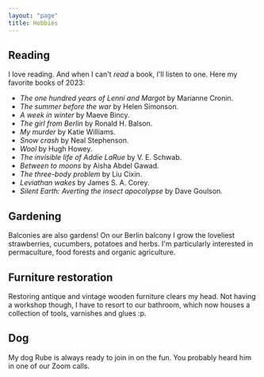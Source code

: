 ```yaml
---
layout: "page"
title: Hobbies
---
```


Reading
-------

I love reading. And when I can't *read* a book, I'll listen to one. Here my favorite books of 2023: 
  * _The one hundred years of Lenni and Margot_ by Marianne Cronin.
  * _The summer before the war_ by Helen Simonson.
  * _A week in winter_ by Maeve Bincy.
  * _The girl from Berlin_ by Ronald H. Balson.
  * _My murder_ by Katie Williams.
  * _Snow crash_ by Neal Stephenson.
  * _Wool_ by Hugh Howey.
  * _The invisible life of Addie LaRue_ by V. E. Schwab.
  * _Between to moons_ by Aisha Abdel Gawad.
  * _The three-body problem_ by Liu Cixin.
  * _Leviathan wakes_ by James S. A. Corey.
  * _Silent Earth: Averting the insect apocolypse_ by Dave Goulson.


Gardening
---------

Balconies are also gardens! On our Berlin balcony I grow the loveliest strawberries, cucumbers, potatoes and herbs.
I'm particularly interested in permaculture, food forests and organic agriculture.


Furniture restoration
---------
Restoring antique and vintage wooden furniture clears my head. Not having a workshop though, I have to resort to our bathroom, which now houses a collection of tools, varnishes and glues :p.


Dog
----

My dog Rube is always ready to join in on the fun. You probably heard him in one of our Zoom calls.  

